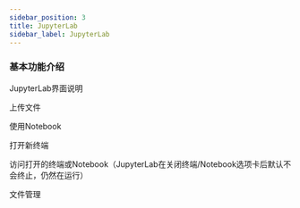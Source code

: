 ```yaml
---
sidebar_position: 3
title: JupyterLab
sidebar_label: JupyterLab
---
```

### 基本功能介绍

JupyterLab界面说明

上传文件

使用Notebook

打开新终端

访问打开的终端或Notebook（JupyterLab在关闭终端/Notebook选项卡后默认不会终止，仍然在运行）

文件管理